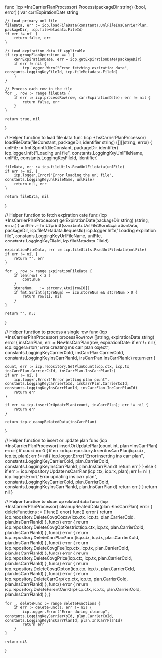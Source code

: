 func (icp *InsCarrierPlanProcessor) Process(packageDir string) (bool, error) {
	var carrExpirationDate string

	// Load primary unl file
	fileData, err := icp.loadFileData(constants.UnlFileInsCarrierPlan, packageDir, icp.fileMetadata.FileId)
	if err != nil {
		return false, err
	}

	// Load expiration data if applicable
	if icp.groupPlanOperation == 1 {
		carrExpirationDate, err = icp.getExpirationDate(packageDir)
		if err != nil {
			icp.logger.Warn("Error fetching expiration date", constants.LoggingKeyFileId, icp.fileMetadata.FileId)
		}
	}

	// Process each row in the file
	for _, row := range fileData {
		if err := icp.processRow(row, carrExpirationDate); err != nil {
			return false, err
		}
	}

	return true, nil
}

// Helper function to load file data
func (icp *InsCarrierPlanProcessor) loadFileData(fileConstant, packageDir, identifier string) ([][]string, error) {
	unlFile := fmt.Sprintf(fileConstant, packageDir, identifier)
	icp.logger.Info("Loading unl file", constants.LoggingKeyUnlFileName, unlFile, constants.LoggingKeyFileId, identifier)

	fileData, err := icp.fileUtils.ReadUnlFiledata(unlFile)
	if err != nil {
		icp.logger.Error("Error loading the unl file", constants.LoggingKeyUnlFileName, unlFile)
		return nil, err
	}

	return fileData, nil
}

// Helper function to fetch expiration date
func (icp *InsCarrierPlanProcessor) getExpirationDate(packageDir string) (string, error) {
	unlFile := fmt.Sprintf(constants.UnlFileStoreExpirationDate, packageDir, icp.fileMetadata.RequestId)
	icp.logger.Info("Loading expiration file", constants.LoggingKeyUnlFileName, unlFile, constants.LoggingKeyFileId, icp.fileMetadata.FileId)

	expirationFileData, err := icp.fileUtils.ReadUnlFiledata(unlFile)
	if err != nil {
		return "", err
	}

	for _, row := range expirationFileData {
		if len(row) < 2 {
			continue
		}
		storeNum, _ := strconv.Atoi(row[0])
		if fmt.Sprint(storeNum) == icp.storeNum && storeNum > 0 {
			return row[1], nil
		}
	}

	return "", nil
}

// Helper function to process a single row
func (icp *InsCarrierPlanProcessor) processRow(row []string, expirationDate string) error {
	insCarrPlan, err := NewInsCarrPlan(row, expirationDate)
	if err != nil {
		icp.logger.Error("Error creating ins carr plan object", constants.LoggingKeyCarrierCoId, insCarrPlan.CarrierCoId, constants.LoggingKeyInsCarrPlanId, insCarrPlan.InsCarrPlanId)
		return err
	}

	count, err := icp.repository.GetPlanCount(icp.ctx, icp.tx, insCarrPlan.CarrierCoId, insCarrPlan.InsCarrPlanId)
	if err != nil {
		icp.logger.Error("Error getting plan count", constants.LoggingKeyCarrierCoId, insCarrPlan.CarrierCoId, constants.LoggingKeyInsCarrPlanId, insCarrPlan.InsCarrPlanId)
		return err
	}

	if err := icp.insertOrUpdatePlan(count, insCarrPlan); err != nil {
		return err
	}

	return icp.cleanupRelatedData(insCarrPlan)
}

// Helper function to insert or update plan
func (icp *InsCarrierPlanProcessor) insertOrUpdatePlan(count int, plan *InsCarrPlan) error {
	if count == 0 {
		if err := icp.repository.InsertInsCarrPlan(icp.ctx, icp.tx, plan); err != nil {
			icp.logger.Error("Error inserting ins carr plan", constants.LoggingKeyCarrierCoId, plan.CarrierCoId, constants.LoggingKeyInsCarrPlanId, plan.InsCarrPlanId)
			return err
		}
	} else {
		if err := icp.repository.UpdateInsCarrPlan(icp.ctx, icp.tx, plan); err != nil {
			icp.logger.Error("Error updating ins carr plan", constants.LoggingKeyCarrierCoId, plan.CarrierCoId, constants.LoggingKeyInsCarrPlanId, plan.InsCarrPlanId)
			return err
		}
	}
	return nil
}

// Helper function to clean up related data
func (icp *InsCarrierPlanProcessor) cleanupRelatedData(plan *InsCarrPlan) error {
	deleteFunctions := []func() error{
		func() error { return icp.repository.DeleteCovgCopay(icp.ctx, icp.tx, plan.CarrierCoId, plan.InsCarrPlanId) },
		func() error { return icp.repository.DeleteCovgOptRestrict(icp.ctx, icp.tx, plan.CarrierCoId, plan.InsCarrPlanId) },
		func() error { return icp.repository.DeleteCarrPlanParm(icp.ctx, icp.tx, plan.CarrierCoId, plan.InsCarrPlanId) },
		func() error { return icp.repository.DeleteCovgFee(icp.ctx, icp.tx, plan.CarrierCoId, plan.InsCarrPlanId) },
		func() error { return icp.repository.DeleteCovgPrice(icp.ctx, icp.tx, plan.CarrierCoId, plan.InsCarrPlanId) },
		func() error { return icp.repository.DeleteCovgOption(icp.ctx, icp.tx, plan.CarrierCoId, plan.InsCarrPlanId) },
		func() error { return icp.repository.DeleteCarrGrp(icp.ctx, icp.tx, plan.CarrierCoId, plan.InsCarrPlanId) },
		func() error { return icp.repository.DeleteParentCarrGrp(icp.ctx, icp.tx, plan.CarrierCoId, plan.InsCarrPlanId) },
	}

	for _, deleteFunc := range deleteFunctions {
		if err := deleteFunc(); err != nil {
			icp.logger.Error("Error during cleanup", constants.LoggingKeyCarrierCoId, plan.CarrierCoId, constants.LoggingKeyInsCarrPlanId, plan.InsCarrPlanId)
			return err
		}
	}

	return nil
}

